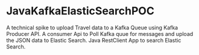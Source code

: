 # JavaKafkaElasticSearchPOC
A technical spike to upload Travel data to a Kafka Queue using Kafka Producer API.
A consumer Api to Poll Kafka quue for messages and  upload the JSON data to Elastic Search.
Java RestClient App to search Elastic Search.
